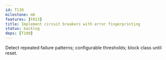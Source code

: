```yaml
---
id: T130
milestone: m6
features: [F013]
title: Implement circuit breakers with error fingerprinting
status: backlog
deps: [T100]
---
```


Detect repeated failure patterns; configurable thresholds; block class until reset.
